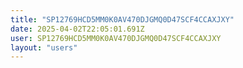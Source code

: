 ```yaml
---
title: "SP12769HCD5MM0K0AV470DJGMQ0D47SCF4CCAXJXY"
date: 2025-04-02T22:05:01.691Z
user: SP12769HCD5MM0K0AV470DJGMQ0D47SCF4CCAXJXY
layout: "users"
---
```

    